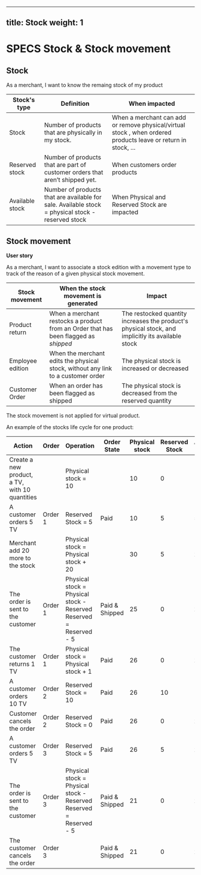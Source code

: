 
---
title: Stock
weight: 1
---
# SPECS Stock & Stock movement

## Stock

As a merchant, I want to know the remaing stock of my product

| Stock's type | Definition | When impacted |
| --- | --- | --- |
|  Stock | Number of products that are physically in my stock. | When a merchant can add or remove physical/virtual stock , when ordered products leave or return in stock, ... |
| Reserved stock | Number of products that are part of customer orders that aren’t shipped yet. | When customers order products |
| Available stock | Number of products that are available for sale. Available stock = physical stock - reserved stock | When Physical and Reserved Stock are impacted |

## Stock movement

**User story**

As a merchant, I want to associate a stock edition with a movement type to track of the reason of a given physical stock movement.

| Stock movement | When the stock movement is generated | Impact |
| --- | --- | --- |
| Product return | When a merchant restocks a product from an Order that has been flagged as _shipped_ | The restocked quantity increases the product's physical stock, and implicitly its available stock |
| Employee edition | When the merchant edits the physical stock, without any link to a customer order | The physical stock is increased or decreased |
| Customer Order | When an order has been flagged as shipped | The physical stock is decreased from the reserved quantity |

The stock movement is not applied for virtual product.

An example of the stocks life cycle for one product:

| Action | Order | Operation | Order State | Physical stock | Reserved Stock | Available Stock | Stock movement |
| --- | --- | --- | --- | --- | --- | --- | --- |
| Create a new product, a TV, with 10 quantities  |  | Physical stock = 10 |  | 10 | 0 | 10 | None |
| A customer orders 5 TV | Order 1 | Reserved Stock = 5 | Paid | 10 | 5 | 5 | None |
| Merchant add 20 more to the stock |  | Physical stock = Physical stock + 20 |  | 30 | 5 | 25 | Employee Edition |
| The order is sent to the customer | Order 1 | Physical stock = Physical stock - Reserved <br> Reserved = Reserved - 5 | Paid & Shipped | 25 | 0 | 25 | Customer Order |
| The customer returns 1 TV | Order 1 | Physical stock = Physical stock + 1 | Paid | 26 | 0 | 26 | Product Return |
| A customer orders 10 TV | Order 2 | Reserved Stock = 10 | Paid  | 26 | 10 | 16 | None |
| Customer cancels the order | Order 2 | Reserved Stock = 0 | Paid  | 26 | 0 | 26 | None |
| A customer orders 5 TV | Order 3 | Reserved Stock = 5 | Paid | 26 | 5 | 21 | None |
| The order is sent to the customer | Order 3 | Physical stock = Physical stock - Reserved <br> Reserved = Reserved - 5 | Paid & Shipped | 21 | 0 | 21 | None |
| The customer cancels the order | Order 3 |  | Paid & Shipped | 21 | 0 | 21 | None |
